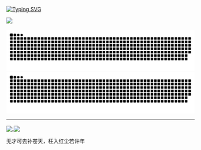 [![Typing SVG](https://readme-typing-svg.demolab.com?font=Fira+Code&pause=1000&color=1864F7&width=435&lines=Hi%2C+I'm+Goze.+I'm+a+developer.;I+need+work+from+home.;I+am+crazy+about+this+line.;%E6%97%A0%E6%89%8D%E5%8F%AF%E5%8E%BB%E8%A1%A5%E8%8B%8D%E5%A4%A9%EF%BC%8C%E6%9E%89%E5%85%A5%E7%BA%A2%E5%B0%98%E8%8B%A5%E8%AE%B8%E5%B9%B4)](https://git.io/typing-svg)

<picture>
  <source
    srcset="https://github-readme-stats.vercel.app/api?username=gozeon&show_icons=true&theme=dark"
    media="(prefers-color-scheme: dark)"
  />
  <source
    srcset="https://github-readme-stats.vercel.app/api?username=gozeon&show_icons=true"
    media="(prefers-color-scheme: light), (prefers-color-scheme: no-preference)"
  />
  <img src="https://github-readme-stats.vercel.app/api?username=gozeon&show_icons=true" />
</picture>

![snake game](https://github.com/gozeon/gozeon/blob/output/github-contribution-grid-snake-dark.svg#gh-dark-mode-only)
![snake game](https://github.com/gozeon/gozeon/blob/output/github-contribution-grid-snake.svg#gh-light-mode-only)


<hr/>

<a href="https://github.com/gozeon/cheatsheets">
  <img align="center" src="https://github-readme-stats.vercel.app/api/pin/?username=gozeon&repo=cheatsheets" />
</a>
<a href="https://github.com/gozeon/gmpa">
  <img align="center" src="https://github-readme-stats.vercel.app/api/pin/?username=gozeon&repo=gmpa" />
</a>


无才可去补苍天，枉入红尘若许年 


